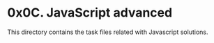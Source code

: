 # 0x0C. JavaScript advanced
This directory contains the task files related with Javascript solutions.
